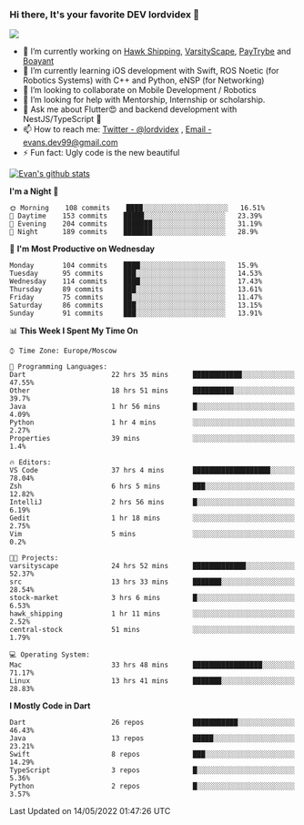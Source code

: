 ### Hi there, It's your favorite DEV lordvidex 👋
<img src="https://komarev.com/ghpvc/?username=lordvidex&label=Views&color=blue&style=plastic" />
<!--
**lordvidex/lordvidex** is a ✨ _special_ ✨ repository because its `README.md` (this file) appears on your GitHub profile.
Here are some ideas to get you started:
-->

- 🔭 I’m currently working on [Hawk Shipping](https://hawkshipping.com), [VarsityScape](https://varsityscape.com), [PayTrybe](https://www.paytrybe.com) and [Boayant](https://www.github.com/boayant-dev)
- 🌱 I’m currently learning iOS development with Swift, ROS Noetic (for Robotics Systems) with C++ and Python, eNSP (for Networking)
- 👯 I’m looking to collaborate on Mobile Development / Robotics
- 🤔 I’m looking for help with Mentorship, Internship or scholarship.
- 💬 Ask me about Flutter😍 and backend development with NestJS/TypeScript 🔮
- 📫 How to reach me: [Twitter - @lordvidex](https://twitter.com/lordvidex) , [Email - evans.dev99@gmail.com](mailto:evans.dev99@gmail.com?body=Hello%20Evans,)
- ⚡ Fun fact: Ugly code is the new beautiful 

<div>
<!-- <a href="https://github.com/lordvidex">
  <img src="https://github-readme-stats.vercel.app/api/top-langs/?username=lordvidex&theme=light" />
</a>    -->
<!-- [![Top Langs](https://github-readme-stats.vercel.app/api/top-langs/?username=lordvidex)](https://github.com/lordvidex/)  -->

<a href="https://github.com/lordvidex">
 <img src="https://github-readme-stats.vercel.app/api?username=lordvidex&show_icons=true&theme=light&line_height=27" alt="Evan's github stats"/>
</a>
</div>


<!--
  <a href="https://github.com/iampawan/FlutterExampleApps">
    <img align="center" src="https://github-readme-stats.vercel.app/api/pin/?username=iampawan&repo=FlutterExampleApps&theme=light" />

  </a>
  <a href="https://github.com/iampawan/VelocityX">
   <img align="center" src="https://github-readme-stats.vercel.app/api/pin/?username=iampawan&repo=VelocityX&theme=light" />
  </a>
-->
<!--START_SECTION:waka-->
**I'm a Night 🦉** 

```text
🌞 Morning    108 commits    ████░░░░░░░░░░░░░░░░░░░░░   16.51% 
🌆 Daytime    153 commits    █████░░░░░░░░░░░░░░░░░░░░   23.39% 
🌃 Evening    204 commits    ███████░░░░░░░░░░░░░░░░░░   31.19% 
🌙 Night      189 commits    ███████░░░░░░░░░░░░░░░░░░   28.9%

```
📅 **I'm Most Productive on Wednesday** 

```text
Monday       104 commits    ████░░░░░░░░░░░░░░░░░░░░░   15.9% 
Tuesday      95 commits     ███░░░░░░░░░░░░░░░░░░░░░░   14.53% 
Wednesday    114 commits    ████░░░░░░░░░░░░░░░░░░░░░   17.43% 
Thursday     89 commits     ███░░░░░░░░░░░░░░░░░░░░░░   13.61% 
Friday       75 commits     ██░░░░░░░░░░░░░░░░░░░░░░░   11.47% 
Saturday     86 commits     ███░░░░░░░░░░░░░░░░░░░░░░   13.15% 
Sunday       91 commits     ███░░░░░░░░░░░░░░░░░░░░░░   13.91%

```


📊 **This Week I Spent My Time On** 

```text
⌚︎ Time Zone: Europe/Moscow

💬 Programming Languages: 
Dart                     22 hrs 35 mins      ████████████░░░░░░░░░░░░░   47.55% 
Other                    18 hrs 51 mins      ██████████░░░░░░░░░░░░░░░   39.7% 
Java                     1 hr 56 mins        █░░░░░░░░░░░░░░░░░░░░░░░░   4.09% 
Python                   1 hr 4 mins         ░░░░░░░░░░░░░░░░░░░░░░░░░   2.27% 
Properties               39 mins             ░░░░░░░░░░░░░░░░░░░░░░░░░   1.4%

🔥 Editors: 
VS Code                  37 hrs 4 mins       ███████████████████░░░░░░   78.04% 
Zsh                      6 hrs 5 mins        ███░░░░░░░░░░░░░░░░░░░░░░   12.82% 
IntelliJ                 2 hrs 56 mins       █░░░░░░░░░░░░░░░░░░░░░░░░   6.19% 
Gedit                    1 hr 18 mins        ░░░░░░░░░░░░░░░░░░░░░░░░░   2.75% 
Vim                      5 mins              ░░░░░░░░░░░░░░░░░░░░░░░░░   0.2%

🐱‍💻 Projects: 
varsityscape             24 hrs 52 mins      █████████████░░░░░░░░░░░░   52.37% 
src                      13 hrs 33 mins      ███████░░░░░░░░░░░░░░░░░░   28.54% 
stock-market             3 hrs 6 mins        █░░░░░░░░░░░░░░░░░░░░░░░░   6.53% 
hawk_shipping            1 hr 11 mins        ░░░░░░░░░░░░░░░░░░░░░░░░░   2.52% 
central-stock            51 mins             ░░░░░░░░░░░░░░░░░░░░░░░░░   1.79%

💻 Operating System: 
Mac                      33 hrs 48 mins      █████████████████░░░░░░░░   71.17% 
Linux                    13 hrs 41 mins      ███████░░░░░░░░░░░░░░░░░░   28.83%

```

**I Mostly Code in Dart** 

```text
Dart                     26 repos            ███████████░░░░░░░░░░░░░░   46.43% 
Java                     13 repos            █████░░░░░░░░░░░░░░░░░░░░   23.21% 
Swift                    8 repos             ███░░░░░░░░░░░░░░░░░░░░░░   14.29% 
TypeScript               3 repos             █░░░░░░░░░░░░░░░░░░░░░░░░   5.36% 
Python                   2 repos             █░░░░░░░░░░░░░░░░░░░░░░░░   3.57%

```



 Last Updated on 14/05/2022 01:47:26 UTC
<!--END_SECTION:waka-->
